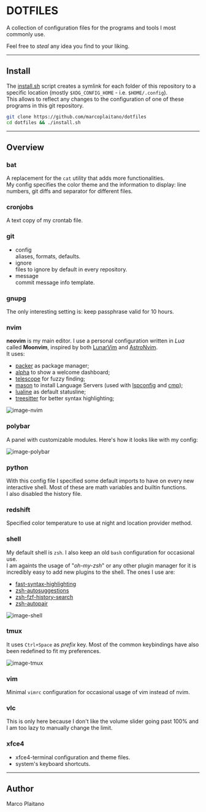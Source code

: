 # DOTFILES

A collection of configuration files for the programs and tools I most commonly
use.

Feel free to *steal* any idea you find to your liking.

- - - - - - - - - - - - - - - - - - - - - - - - - - - - - - - - - - - - - - - -

## Install

The [install.sh] script creates a symlink for each folder of this repository to
a specific location (mostly ```$XDG_CONFIG_HOME``` - i.e. ```$HOME/.config```).  
This allows to reflect any changes to the configuration of one of these programs
in this git repository.

```sh
git clone https://github.com/marcoplaitano/dotfiles
cd dotfiles && ./install.sh
```

- - - - - - - - - - - - - - - - - - - - - - - - - - - - - - - - - - - - - - - -

## Overview

### bat

A replacement for the `cat` utility that adds more functionalities.  
My config specifies the color theme and the information to display: line numbers,
git diffs and separator for different files.

### cronjobs

A text copy of my crontab file.

### git

+ config  
    aliases, formats, defaults.
+ ignore  
    files to ignore by default in every repository.
+ message  
    commit message info template.

### gnupg

The only interesting setting is: keep passphrase valid for 10 hours.

### nvim

**neovim** is my main editor. I use a personal configuration written in *Lua*
called **Moonvim**, inspired by both [LunarVim] and [AstroNvim].  
It uses:
+ [packer] as package manager;
+ [alpha] to show a welcome dashboard;
+ [telescope] for fuzzy finding;
+ [mason] to install Language Servers (used with [lspconfig] and [cmp]);
+ [lualine] as default statusline;
+ [treesitter] for better syntax highlighting;

![image-nvim]

### polybar

A panel with customizable modules. Here's how it looks like with my config:

![image-polybar]

### python

With this config file I specified some default imports to have on every new
interactive shell. Most of these are math variables and builtin functions.  
I also disabled the history file.

### redshift

Specified color temperature to use at night and location provider method.

### shell

My default shell is `zsh`. I also keep an old `bash` configuration for
occasional use.  
I am againts the usage of "*oh-my-zsh*" or any other plugin manager for it is
incredibly easy to add new plugins to the shell. The ones I use are:

+ [fast-syntax-highlighting]
+ [zsh-autosuggestions]
+ [zsh-fzf-history-search]
+ [zsh-autopair]

![image-shell]

### tmux

It uses `Ctrl+Space` as *prefix* key. Most of the common keybindings have also
been redefined to fit my preferences.

![image-tmux]

### vim

Minimal `vimrc` configuration for occasional usage of vim instead of nvim.

### vlc

This is only here because I don't like the volume slider going past 100% and I
am too lazy to manually change the limit.

### xfce4

+ xfce4-terminal configuration and theme files.
+ system's keyboard shortcuts.

- - - - - - - - - - - - - - - - - - - - - - - - - - - - - - - - - - - - - - - -

## Author

Marco Plaitano

<!-- LINKS -->

[install.sh]:
install.sh
"Repository file"

[LunarVim]:
https://www.lunarvim.org/

[AstroNvim]:
https://astronvim.com/

[packer]:
https://github.com/wbthomason/packer.nvim

[alpha]:
https://github.com/goolord/alpha-nvim

[telescope]:
https://github.com/nvim-telescope/telescope.nvim

[mason]:
https://github.com/williamboman/mason.nvim

[lspconfig]:
https://github.com/neovim/nvim-lspconfig

[cmp]:
https://github.com/hrsh7th/nvim-cmp

[lualine]:
https://github.com/nvim-lualine/lualine.nvim

[treesitter]:
https://github.com/nvim-treesitter/nvim-treesitter

[image-nvim]:
https://github.com/marcoplaitano/images/blob/main/dotfiles-nvim.png
"nvim demo image"

[image-polybar]:
https://github.com/marcoplaitano/images/blob/main/dotfiles-polybar.png
"polybar demo image"

[fast-syntax-highlighting]:
https://github.com/zdharma-continuum/fast-syntax-highlighting

[zsh-autosuggestions]:
https://github.com/zsh-users/zsh-autosuggestions

[zsh-fzf-history-search]:
https://github.com/joshskidmore/zsh-fzf-history-search

[zsh-autopair]:
https://github.com/hlissner/zsh-autopair

[image-shell]:
https://github.com/marcoplaitano/images/blob/main/dotfiles-shell.png
"shell demo image"

[image-tmux]:
https://github.com/marcoplaitano/images/blob/main/dotfiles-tmux.png
"tmux demo image"
